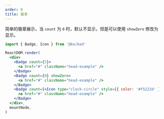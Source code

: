 ```yaml
---
order: 0
title: 基本
---
```


简单的徽章展示，当 `count` 为 `0` 时，默认不显示，但是可以使用 `showZero` 修改为显示。

```jsx
import { Badge, Icon } from '@ke/ked'

ReactDOM.render(
  <div>
    <Badge count={5}>
      <a href="#" className="head-example" />
    </Badge>
    <Badge count={0} showZero>
      <a href="#" className="head-example" />
    </Badge>
    <Badge count={<Icon type="clock-circle" style={{ color: '#f5222d' }} />}>
      <a href="#" className="head-example" />
    </Badge>
  </div>,
  mountNode,
)
```

<style>
.ked-badge:not(.ked-badge-not-a-wrapper) {
  margin-right: 20px;
}
.head-example {
  width: 42px;
  height: 42px;
  border-radius: 4px;
  background: #eee;
  display: inline-block;
  vertical-align: middle;
}
</style>
